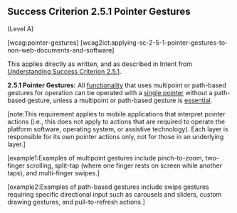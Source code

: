 ## Success Criterion 2.5.1 Pointer Gestures

(Level A)

[wcag:pointer-gestures]
[wcag2ict:applying-sc-2-5-1-pointer-gestures-to-non-web-documents-and-software]

This applies directly as written, and as described in Intent from [Understanding Success Criterion 2.5.1](https://www.w3.org/WAI/WCAG22/Understanding/pointer-gestures#intent).

**2.5.1 Pointer Gestures:** All [functionality](https://www.w3.org/TR/WCAG22/#dfn-functionality) that uses multipoint or path-based gestures for operation can be operated with a [single pointer](https://www.w3.org/TR/WCAG22/#dfn-single-pointer) without a path-based gesture, unless a multipoint or path-based gesture is [essential](https://www.w3.org/TR/WCAG22/#dfn-essential).

[note:This requirement applies to mobile applications that interpret pointer actions (i.e., this does not apply to actions that are required to operate the platform software, operating system, or assistive technology). Each layer is responsible for its own pointer actions only, not for those in an underlying layer.]

[example1:Examples of multipoint gestures include pinch-to-zoom, two-finger scrolling, split-tap (where one finger rests on screen while another taps), and multi-finger swipes.]

[example2:Examples of path-based gestures include swipe gestures requiring specific directional input such as carousels and sliders, custom drawing gestures, and pull-to-refresh actions.]
